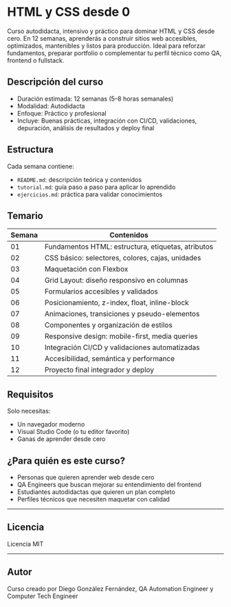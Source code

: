 # HTML y CSS desde 0

Curso autodidacta, intensivo y práctico para dominar HTML y CSS desde cero. En 12 semanas, aprenderás a construir sitios web accesibles, optimizados, mantenibles y listos para producción. Ideal para reforzar fundamentos, preparar portfolio o complementar tu perfil técnico como QA, frontend o fullstack.

## Descripción del curso

- Duración estimada: 12 semanas (5–8 horas semanales)
- Modalidad: Autodidacta
- Enfoque: Práctico y profesional
- Incluye: Buenas prácticas, integración con CI/CD, validaciones, depuración, análisis de resultados y deploy final

## Estructura

Cada semana contiene:
- `README.md`: descripción teórica y contenidos
- `tutorial.md`: guía paso a paso para aplicar lo aprendido
- `ejercicios.md`: práctica para validar conocimientos

## Temario

| Semana | Contenidos |
|--------|------------|
| 01 | Fundamentos HTML: estructura, etiquetas, atributos |
| 02 | CSS básico: selectores, colores, cajas, unidades |
| 03 | Maquetación con Flexbox |
| 04 | Grid Layout: diseño responsivo en columnas |
| 05 | Formularios accesibles y validados |
| 06 | Posicionamiento, z-index, float, inline-block |
| 07 | Animaciones, transiciones y pseudo-elementos |
| 08 | Componentes y organización de estilos |
| 09 | Responsive design: mobile-first, media queries |
| 10 | Integración CI/CD y validaciones automatizadas |
| 11 | Accesibilidad, semántica y performance |
| 12 | Proyecto final integrador y deploy |

## Requisitos

Solo necesitas:
- Un navegador moderno
- Visual Studio Code (o tu editor favorito)
- Ganas de aprender desde cero

## ¿Para quién es este curso?

- Personas que quieren aprender web desde cero
- QA Engineers que buscan mejorar su entendimiento del frontend
- Estudiantes autodidactas que quieren un plan completo
- Perfiles técnicos que necesiten maquetar con calidad

---

## Licencia 

Licencia MIT

---

## Autor

Curso creado por Diego González Fernández, QA Automation Engineer y Computer Tech Engineer